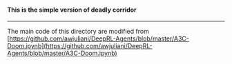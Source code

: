 #### This is the simple version of deadly corridor
---

The main code of this directory are modified from [https://github.com/awjuliani/DeepRL-Agents/blob/master/A3C-Doom.ipynb](https://github.com/awjuliani/DeepRL-Agents/blob/master/A3C-Doom.ipynb)

